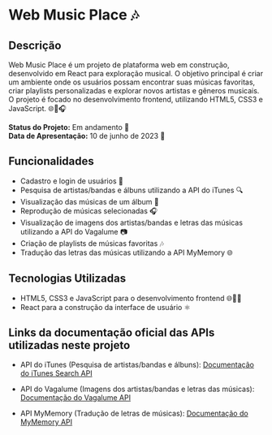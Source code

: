 # Web Music Place 🎶

## Descrição
Web Music Place é um projeto de plataforma web em construção, desenvolvido em React para exploração musical. O objetivo principal é criar um ambiente onde os usuários possam encontrar suas músicas favoritas, criar playlists personalizadas e explorar novos artistas e gêneros musicais. O projeto é focado no desenvolvimento frontend, utilizando HTML5, CSS3 e JavaScript. 🌐🎵🎧

**Status do Projeto:** Em andamento 🚧
<br>
**Data de Apresentação:** 10 de junho de 2023 📅

## Funcionalidades

- Cadastro e login de usuários 🔐
- Pesquisa de artistas/bandas e álbuns utilizando a API do iTunes 🔍
- Visualização das músicas de um álbum 🎵
- Reprodução de músicas selecionadas 🎧
- Visualização de imagens dos artistas/bandas e letras das músicas utilizando a API do Vagalume 📷
- Criação de playlists de músicas favoritas 🎶
- Tradução das letras das músicas utilizando a API MyMemory 🌐

## Tecnologias Utilizadas

- HTML5, CSS3 e JavaScript para o desenvolvimento frontend 🌐🎨🔧
- React para a construção da interface de usuário ⚛️

## Links da documentação oficial das APIs utilizadas neste projeto

- API do iTunes (Pesquisa de artistas/bandas e álbuns): [Documentação do iTunes Search API](https://developer.apple.com/documentation/applemusicapi)

- API do Vagalume (Imagens dos artistas/bandas e letras das músicas): [Documentação do Vagalume API](https://api.vagalume.com.br/docs/)

- API MyMemory (Tradução de letras de músicas): [Documentação do MyMemory API](https://mymemory.translated.net/doc/spec.php)
